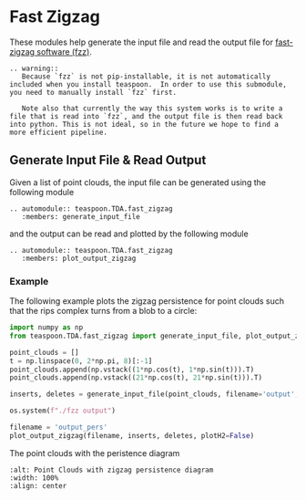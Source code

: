 # Fast Zigzag

These modules help generate the input file and read the output file for [fast-zigzag software (fzz)](https://github.com/TDA-Jyamiti/fzz). 

```{eval-rst}
.. warning:: 
   Because `fzz` is not pip-installable, it is not automatically included when you install teaspoon.  In order to use this submodule, you need to manually install `fzz` first. 

   Note also that currently the way this system works is to write a file that is read into `fzz`, and the output file is then read back into python. This is not ideal, so in the future we hope to find a more efficient pipeline.  
```

## Generate Input File & Read Output 

Given a list of point clouds, the input file can be generated using the following module

```{eval-rst}
.. automodule:: teaspoon.TDA.fast_zigzag
   :members: generate_input_file
```

and the output can be read and plotted by the following module

```{eval-rst}
.. automodule:: teaspoon.TDA.fast_zigzag
   :members: plot_output_zigzag
```

### Example

The following example plots the zigzag persistence for point clouds such that the rips complex turns from a blob to a circle:

```python
import numpy as np
from teaspoon.TDA.fast_zigzag import generate_input_file, plot_output_zigzag

point_clouds = []
t = np.linspace(0, 2*np.pi, 8)[:-1]
point_clouds.append(np.vstack((1*np.cos(t), 1*np.sin(t))).T)
point_clouds.append(np.vstack((21*np.cos(t), 21*np.sin(t))).T)

inserts, deletes = generate_input_file(point_clouds, filename='output', radius=19, n_perm=25, plotting=False)

os.system(f"./fzz output")

filename = 'output_pers'
plot_output_zigzag(filename, inserts, deletes, plotH2=False)

```

The point clouds with the peristence diagram 

```{image}fast_zigzag.png
:alt: Point Clouds with zigzag persistence diagram
:width: 100%
:align: center
```

<br></br>